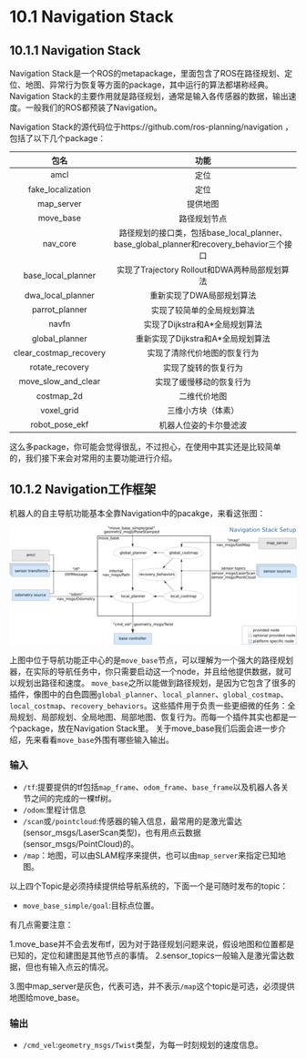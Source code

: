 # 10.1 Navigation Stack

## 10.1.1 Navigation Stack
Navigation Stack是一个ROS的metapackage，里面包含了ROS在路径规划、定位、地图、异常行为恢复等方面的package，其中运行的算法都堪称经典。Navigation Stack的主要作用就是路径规划，通常是输入各传感器的数据，输出速度。一般我们的ROS都预装了Navigation。

Navigation Stack的源代码位于https://github.com/ros-planning/navigation ，包括了以下几个package：

|    包名    | 功能 |
| :------:   | :------:           |
| amcl           |   定位 |
| fake_localization               |   定位 |
| map_server   |  提供地图  |
| move_base   |  路径规划节点 |
| nav_core    |   路径规划的接口类，包括base_local_planner、base_global_planner和recovery_behavior三个接口 |
| base_local_planner      |  实现了Trajectory Rollout和DWA两种局部规划算法 |
| dwa_local_planner| 重新实现了DWA局部规划算法|
| parrot_planner| 实现了较简单的全局规划算法|
| navfn| 实现了Dijkstra和A*全局规划算法|
| global_planner| 重新实现了Dijkstra和A*全局规划算法|
| clear_costmap_recovery| 实现了清除代价地图的恢复行为|
| rotate_recovery| 实现了旋转的恢复行为|
| move_slow_and_clear| 实现了缓慢移动的恢复行为|
| costmap_2d| 二维代价地图|
| voxel_grid| 三维小方块（体素）|
| robot_pose_ekf|机器人位姿的卡尔曼滤波|

这么多package，你可能会觉得很乱，不过担心，在使用中其实还是比较简单的，我们接下来会对常用的主要功能进行介绍。

## 10.1.2 Navigation工作框架
机器人的自主导航功能基本全靠Navigation中的pacakge，来看这张图：

![slam_gmapping](/pics/navigation.png)

上图中位于导航功能正中心的是`move_base`节点，可以理解为一个强大的路径规划器，在实际的导航任务中，你只需要启动这一个node，并且给他提供数据，就可以规划出路径和速度。
`move_base`之所以能做到路径规划，是因为它包含了很多的插件，像图中的白色圆圈`global_planner`、`local_planner`、`global_costmap`、`local_costmap`、`recovery_behaviors`。这些插件用于负责一些更细微的任务：全局规划、局部规划、全局地图、局部地图、恢复行为。而每一个插件其实也都是一个package，放在Navigation Stack里。
关于move_base我们后面会进一步介绍，先来看看`move_base`外围有哪些输入输出。

### 输入
* `/tf`:提要提供的tf包括`map_frame`、`odom_frame`、`base_frame`以及机器人各关节之间的完成的一棵tf树。
* `/odom`:里程计信息
* `/scan`或`/pointcloud`:传感器的输入信息，最常用的是激光雷达(sensor_msgs/LaserScan类型)，也有用点云数据(sensor_msgs/PointCloud)的。
* `/map`：地图，可以由SLAM程序来提供，也可以由`map_server`来指定已知地图。

以上四个Topic是必须持续提供给导航系统的，下面一个是可随时发布的topic：

* `move_base_simple/goal`:目标点位置。


有几点需要注意：

1.move_base并不会去发布tf，因为对于路径规划问题来说，假设地图和位置都是已知的，定位和建图是其他节点的事情。
2.sensor_topics一般输入是激光雷达数据，但也有输入点云的情况。

3.图中map_server是灰色，代表可选，并不表示`/map`这个topic是可选，必须提供地图给move_base。

### 输出
* `/cmd_vel`:`geometry_msgs/Twist`类型，为每一时刻规划的速度信息。

